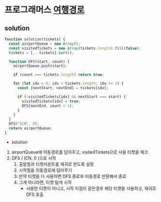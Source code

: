 # 프로그래머스 [여행경로](https://programmers.co.kr/learn/courses/30/lessons/43164)

## solution

```js
function solution(tickets) {
  const airportQueue = new Array();
  const visitedTickets = new Array(tickets.length).fill(false);
  tickets = [...tickets].sort();

  function DFS(start, count) {
    airportQueue.push(start);

    if (count === tickets.length) return true;

    for (let idx = 0; idx < tickets.length; idx += 1) {
      const [nextStart, nextEnd] = tickets[idx];

      if (!visitedTickets[idx] && nextStart === start) {
        visitedTickets[idx] = true;
        DFS(nextEnd, count + 1);
      }
    }
  }
  DFS("ICN", 0);
  return airportQueue;
}
```

- solution

1. airportQueue에 이동경로를 담아주고, visitedTickets으로 사용 티켓을 체크
2. DFS ( ICN, 0 )으로 시작
   1. 출발점과 티켓카운트를 재귀로 받도록 설정
   2. 시작점을 이동경로에 담아주기
   3. 만약 티켓을 다 사용하면 DFS 종료후 이동경로 반환해서 종료
   4. 그게 아니라면, 티켓 탐색 시작
      - 사용한 티켓이 아니고, 시작 지점이 같은경우 해당 티켓을 사용하고, 재귀로 DFS 호출
